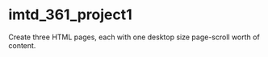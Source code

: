 # imtd_361_project1
Create three HTML pages, each with one desktop size page-scroll worth of content. 
